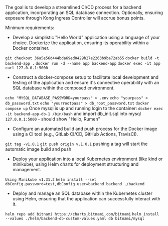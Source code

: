 The goal is to develop a streamlined CI/CD process for a backend application, incorporating an SQL database connection.
Optionally, ensuring exposure through Kong Ingress Controller will accrue bonus points.

Minimum requirements:
- Develop a simplistic "Hello World" application using a language of your choice. Dockerize the application, ensuring its operability within a Docker container.

`git checkout 36a5e56d444bda69ed0429b27e2263b9ba72ab55`
`docker build -t backend-app .`
`docker run -d --name app backend-app`
`docker exec -it app curl 127.0.0.1:5000`

- Construct a docker-compose setup to facilitate local development and testing of the application and ensure it's connective operability with an SQL database within the composed environment.

`echo "MYSQL_DATABASE_PASSWORD=yourpass" > .env`
`echo "yourpass" > db_password.txt`
`echo "yourrootpass" > db_root_password.txt`
`docker compose up`
Once mysql is up and running login to the container:
`docker exec -it backend-app-db-1 /bin/bash`
and import db_init.sql into mysql
`127.0.0.1:5000` - should show "Hello, Rumen"

- Configure an automated build and push process for the Docker image using a CI tool (e.g., GitLab CI/CD, GitHub Actions, TravisCI).

`git tag -v1.0.1`
`git push origin v.1.0.1` pushing a tag will start the automatic image build and push

- Deploy your application into a local Kubernetes environment (like kind or minikube), using Helm charts for deployment structuring and management.

`Using Minikube v1.31.2`
`helm install --set dbConfig.password=test,dbConfig.user=backend backend ./backend`

- Deploy and manage an SQL database within the Kubernetes cluster using Helm, ensuring that the application can successfully interact with it.

`helm repo add bitnami https://charts.bitnami.com/bitnami`
`helm install --values ./helm/backend-db-custom-values.yaml db bitnami/mysql`